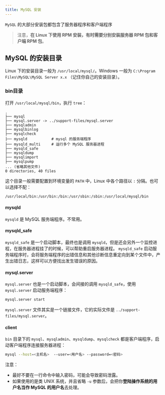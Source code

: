 ```yaml
---
title: MySQL 安装
---
```


`MySQL` 的大部分安装包都包含了服务器程序和客户端程序

> 注意，**在 Linux 下使用 RPM 安装，有时需要分别安装服务器 RPM 包和客户端 RPM 包**。

## MySQL 的安装目录

Linux 下的安装目录一般为 `/usr/local/mysql/`。Windows 一般为 `C:\Program Files\MySQL\MySQL Server x.x`
（记住你自己的安装目录）。

### bin目录

打开 `/usr/local/mysql/bin`，执行 `tree`：

```
.
├── mysql
├── mysql.server -> ../support-files/mysql.server
├── mysqladmin
├── mysqlbinlog
├── mysqlcheck
├── mysqld           # mysql 的服务端程序
├── mysqld_multi     # 运行多个 MySQL 服务器进程
├── mysqld_safe
├── mysqldump
├── mysqlimport
├── mysqlpump
... (省略其他文件)
0 directories, 40 files
```

这个目录一般需要配置到环境变量的 `PATH` 中，Linux 中各个路径以 `:` 分隔。也可以选择不配：

```bash
/usr/local/bin:/usr/bin:/bin:/usr/sbin:/sbin:/usr/local/mysql/bin
```

#### mysqld

`mysqld` 是 MySQL 服务端程序。不常用。

#### mysqld_safe

`mysqld_safe` 是一个启动脚本，最终也是调用 `mysqld`，但是还会另外一个监控进程，在服务器进程挂了的时候，可以帮助重启服务器进程。
`mysqld_safe` 启动服务端程序时，会将服务端程序的出错信息和其他诊断信息重定向到某个文件中，产生出错日志，这样可以方便找出发生错误的原因。

#### mysql.server

`mysql.server` 也是一个启动脚本，会间接的调用 `mysqld_safe`，使用 `mysql.server` 启动服务端程序：

```bash
mysql.server start
```

`mysql.server` 文件其实是一个链接文件，它的实际文件是 `../support-files/mysql.server`。

#### client

`bin` 目录下的 `mysql`、`mysqladmin`、`mysqldump`、`mysqlcheck` 都是客户端程序，启动客户端程序连接服务器进程：

```bash
mysql --host=<主机名>  --user=<用户名> --password=<密码>
```

注意：

- 最好不要在一行命令中输入密码，可能会导致密码泄露。
- 如果使用的是类 UNIX 系统，并且省略 `-u` 参数后，会把你**登陆操作系统的用户名当作 MySQL 的用户名**去处理。
